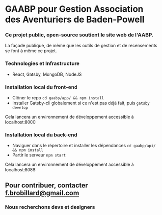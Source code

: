 # GAABP pour Gestion Association des Aventuriers de Baden-Powell

### Ce projet public, open-source soutient le site web de l'AABP.

La façade publique, de même que les outils de gestion et de recensements se font à même ce projet.

### Technologies et Infrastructure
* React, Gatsby, MongoDB, NodeJS

### Installation local du front-end

* Clôner le repo
    ``` cd gaabp/app/ && npm install ```
* Installer Gatsby-cli globalement si ce n'est pas déjà fait, puis 
    ```gatsby develop```
    
 Cela lancera un environnement de développement accessible à localhost:8000

### Installation local du back-end

* Naviguer dans le répertoire et installer les dépendances
    ``` cd gaabp/api/ && npm install ```
* Partir le serveur
    ```npm start```
    
 Cela lancera un environnement de développement accessible à localhost:8088
## Pour contribuer, contacter f.brobillard@gmail.com

### Nous recherchons devs et designers
